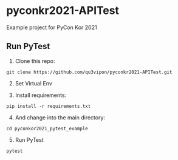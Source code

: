 # pyconkr2021-APITest
Example project for PyCon Kor 2021

## Run PyTest
1. Clone this repo:
```
git clone https://github.com/qu3vipon/pyconkr2021-APITest.git
```

2. Set Virtual Env

3. Install requirements:
```
pip install -r requirements.txt
```

4. And change into the main directory:
```
cd pyconkor2021_pytest_example
```

5. Run PyTest
```
pytest
```

